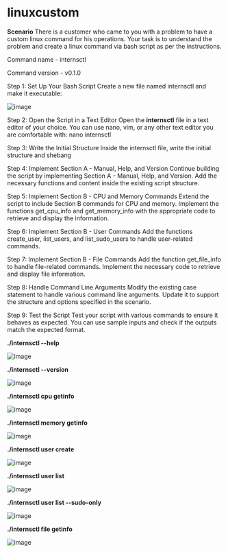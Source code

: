 # linuxcustom

**Scenario** There is a customer who came to you with a problem to have a custom linux
command for his operations. Your task is to understand the problem and create a linux
command via bash script as per the instructions.

Command name - internsctl

Command version - v0.1.0

Step 1: Set Up Your Bash Script
Create a new file named internsctl and make it executable:

![image](https://github.com/rajat457/linuxcustom/assets/91472404/2e4a6c3b-c9a8-40b7-8d27-8162f782865f)

Step 2: Open the Script in a Text Editor
Open the **internsctl** file in a text editor of your choice. You can use nano, vim, or any other text editor you are comfortable with:
nano internsctl

Step 3: Write the Initial Structure
Inside the internsctl file, write the initial structure and shebang

Step 4: Implement Section A - Manual, Help, and Version
Continue building the script by implementing Section A - Manual, Help, and Version. Add the necessary functions and content inside the existing script structure.

Step 5: Implement Section B - CPU and Memory Commands
Extend the script to include Section B commands for CPU and memory. Implement the functions get_cpu_info and get_memory_info with the appropriate code to retrieve and display the information.

Step 6: Implement Section B - User Commands
Add the functions create_user, list_users, and list_sudo_users to handle user-related commands.

Step 7: Implement Section B - File Commands
Add the function get_file_info to handle file-related commands. Implement the necessary code to retrieve and display file information.

Step 8: Handle Command Line Arguments
Modify the existing case statement to handle various command line arguments. Update it to support the structure and options specified in the scenario.

Step 9: Test the Script
Test your script with various commands to ensure it behaves as expected. You can use sample inputs and check if the outputs match the expected format.

**./internsctl --help**

![image](https://github.com/rajat457/linuxcustom/assets/91472404/37a852d6-21ab-44f0-b4d0-ef2a20a7db69)

**./internsctl --version**

![image](https://github.com/rajat457/linuxcustom/assets/91472404/383127c2-6936-4fdb-93e1-bafa93389fe7)

**./internsctl cpu getinfo**

![image](https://github.com/rajat457/linuxcustom/assets/91472404/0a0ce1a5-89b1-4967-893f-d500d640f82a)

**./internsctl memory getinfo**

![image](https://github.com/rajat457/linuxcustom/assets/91472404/074aa5f1-4f6b-4827-99fc-cf37e5a7961f)

**./internsctl user create <username>**

![image](https://github.com/rajat457/linuxcustom/assets/91472404/b56b3d07-2da6-454b-ba46-11007a2bd3ab)

**./internsctl user list**

![image](https://github.com/rajat457/linuxcustom/assets/91472404/c257e23e-e3ff-43d2-9ba0-1799edc595ce)

**./internsctl user list --sudo-only**

![image](https://github.com/rajat457/linuxcustom/assets/91472404/76703fdd-1f20-445b-b1b1-04cae0c13a38)

**./internsctl file getinfo <file-name>**

![image](https://github.com/rajat457/linuxcustom/assets/91472404/2bc717ab-0fea-4187-ba50-1204087bf602)
